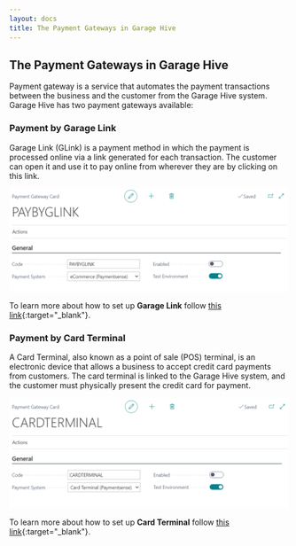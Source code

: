 ```yaml
---
layout: docs
title: The Payment Gateways in Garage Hive
---
```


## The Payment Gateways in Garage Hive
Payment gateway is a service that automates the payment transactions between the business and the customer from the Garage Hive system. Garage Hive has two payment gateways available:

### Payment by Garage Link
Garage Link (GLink) is a payment method in which the payment is processed online via a link generated for each transaction. The customer can open it and use it to pay online from wherever they are by clicking on this link.

   ![](media/garagehive-payment-gateways1.png)

To learn more about how to set up **Garage Link** follow [this link](garagehive-setting-up-payment-by-glink.html){:target="_blank"}.

### Payment by Card Terminal
A Card Terminal, also known as a point of sale (POS) terminal, is an electronic device that allows a business to accept credit card payments from customers. The card terminal is linked to the Garage Hive system, and the customer must physically present the credit card for payment.

   ![](media/garagehive-payment-gateways2.png)

To learn more about how to set up **Card Terminal** follow [this link](garagehive-setting-up-payment-by-card-terminal.html){:target="_blank"}.

